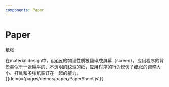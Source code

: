 ```yaml
---
components: Paper
---
```


# Paper

纸张

在material design中，[paper](https://material.google.com/layout/principles.html#principles-how-paper-works)的物理性质被翻译成屏幕（screen）。应用程序的背景类似于一张扁平的、不透明的纹理的纸，应用程序的行为模仿了纸张的调整大小、打乱和多张纸装订在一起的能力。
{{demo='pages/demos/paper/PaperSheet.js'}}
